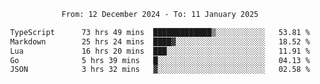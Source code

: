 <div align="center">
<p style="text-align: center;">
<!--START_SECTION:waka-->

```txt
From: 12 December 2024 - To: 11 January 2025

TypeScript      73 hrs 49 mins  █████████████▒░░░░░░░░░░░   53.81 %
Markdown        25 hrs 24 mins  ████▓░░░░░░░░░░░░░░░░░░░░   18.52 %
Lua             16 hrs 20 mins  ███░░░░░░░░░░░░░░░░░░░░░░   11.91 %
Go              5 hrs 39 mins   █░░░░░░░░░░░░░░░░░░░░░░░░   04.13 %
JSON            3 hrs 32 mins   ▓░░░░░░░░░░░░░░░░░░░░░░░░   02.58 %
```

<!--END_SECTION:waka-->
</p>
</div>
